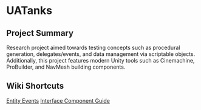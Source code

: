 # UATanks
## Project Summary
Research project aimed towards testing concepts such as procedural generation, delegates/events, and data management via scriptable objects. Additionally, this project features modern Unity tools such as Cinemachine, ProBuilder, and NavMesh building components.

## Wiki Shortcuts
[Entity Events](https://github.com/Chasemoudry/UATanks/wiki/Entity-Events)
[Interface Component Guide](https://github.com/Chasemoudry/UATanks/wiki/Interface-Component-Guide)
